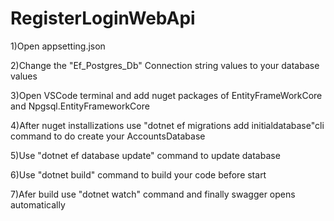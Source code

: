 # RegisterLoginWebApi

1)Open appsetting.json

2)Change the "Ef_Postgres_Db" Connection string values to your database values

3)Open VSCode terminal and add nuget packages of EntityFrameWorkCore and Npgsql.EntityFrameworkCore

4)After nuget installizations use "dotnet ef migrations add initialdatabase"cli command to do create your AccountsDatabase

5)Use "dotnet ef database update" command to update database

6)Use "dotnet build" command to build your code before start

7)Afer build use "dotnet watch" command and finally swagger opens automatically 
